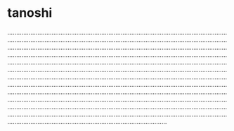 # tanoshi
..........................................................................................................................................................................................................................................................................................................................................................................................................................................................................................................................................................................................................................................................................................................................................................................................................................................................................................................................................................................................................................................................................................................................................................................................................................................................................................................................................................................................................................................................................................................................................................................................................................................